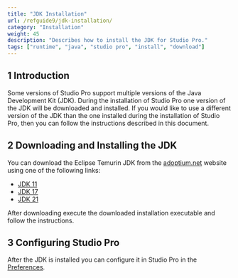 ```yaml
---
title: "JDK Installation"
url: /refguide9/jdk-installation/
category: "Installation"
weight: 45
description: "Describes how to install the JDK for Studio Pro."
tags: ["runtime", "java", "studio pro", "install", "download"]
---
```


## 1 Introduction

Some versions of Studio Pro support multiple versions of the Java Development Kit (JDK).
During the installation of Studio Pro one version of the JDK will be downloaded and installed.
If you would like to use a different version of the JDK than the one installed during the installation of Studio Pro, then you can follow the instructions described in this document.

## 2 Downloading and Installing the JDK

You can download the Eclipse Temurin JDK from the [adoptium.net](https://adoptium.net/) website using one of the following links:

* [JDK 11](https://adoptium.net/temurin/releases/?version=11)
* [JDK 17](https://adoptium.net/temurin/releases/?version=17)
* [JDK 21](https://adoptium.net/temurin/releases/?version=21)

After downloading execute the downloaded installation executable and follow the instructions.

## 3 Configuring Studio Pro

After the JDK is installed you can configure it in Studio Pro in the [Preferences](/refguide/preferences-dialog/#jdk).
